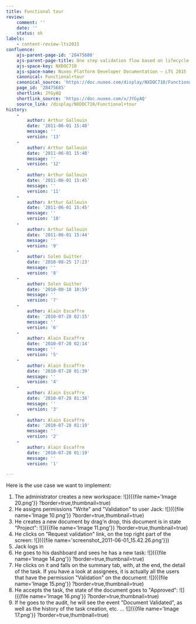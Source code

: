 ```yaml
---
title: Functional tour
review:
    comment: ''
    date: ''
    status: ok
labels:
    - content-review-lts2015
confluence:
    ajs-parent-page-id: '28475680'
    ajs-parent-page-title: One step validation flow based on lifecycle only
    ajs-space-key: NXDOC710
    ajs-space-name: Nuxeo Platform Developer Documentation — LTS 2015
    canonical: Functional+tour
    canonical_source: 'https://doc.nuxeo.com/display/NXDOC710/Functional+tour'
    page_id: '28475685'
    shortlink: JYGyAQ
    shortlink_source: 'https://doc.nuxeo.com/x/JYGyAQ'
    source_link: /display/NXDOC710/Functional+tour
history:
    - 
        author: Arthur Gallouin
        date: '2011-06-01 15:48'
        message: ''
        version: '13'
    - 
        author: Arthur Gallouin
        date: '2011-06-01 15:48'
        message: ''
        version: '12'
    - 
        author: Arthur Gallouin
        date: '2011-06-01 15:45'
        message: ''
        version: '11'
    - 
        author: Arthur Gallouin
        date: '2011-06-01 15:45'
        message: ''
        version: '10'
    - 
        author: Arthur Gallouin
        date: '2011-06-01 15:44'
        message: ''
        version: '9'
    - 
        author: Solen Guitter
        date: '2010-08-25 17:23'
        message: ''
        version: '8'
    - 
        author: Solen Guitter
        date: '2010-08-18 10:59'
        message: ''
        version: '7'
    - 
        author: Alain Escaffre
        date: '2010-07-28 02:15'
        message: ''
        version: '6'
    - 
        author: Alain Escaffre
        date: '2010-07-28 02:14'
        message: ''
        version: '5'
    - 
        author: Alain Escaffre
        date: '2010-07-28 01:39'
        message: ''
        version: '4'
    - 
        author: Alain Escaffre
        date: '2010-07-28 01:38'
        message: ''
        version: '3'
    - 
        author: Alain Escaffre
        date: '2010-07-28 01:19'
        message: ''
        version: '2'
    - 
        author: Alain Escaffre
        date: '2010-07-28 01:19'
        message: ''
        version: '1'

---
```

Here is the use case we want to implement:

1.  The administrator creates a new workspace:
    ![]({{file name='Image 20.png'}} ?border=true,thumbnail=true)
2.  He assigns permissions "Write" and "Validation" to user Jack:
    ![]({{file name='Image 10.png'}} ?border=true,thumbnail=true)
3.  He creates a new document by drag'n drop, this document is in state "Project":
    ![]({{file name='Image 11.png'}} ?border=true,thumbnail=true)
4.  He clicks on "Request validation" link, on the top right part of the screen:
    ![]({{file name='screenshot_2011-06-01_15.42.26.png'}})
5.  Jack logs in
6.  He goes to his dashboard and sees he has a new task:
    ![]({{file name='Image 14.png'}} ?border=true,thumbnail=true)
7.  He clicks on it and falls on the summary tab, with, at the end, the detail of the task. If you have a look at assignees, it is actually all the users that have the permission "Validation" on the document:
    ![]({{file name='Image 15.png'}} ?border=true,thumbnail=true)
8.  He accepts the task, the state of the document goes to "Approved":
    ![]({{file name='Image 16.png'}} ?border=true,thumbnail=true)
9.  If he goes to the audit, he will see the event "Document Validated", as well as the history of the task creation, etc. ...
    ![]({{file name='Image 17.png'}} ?border=true,thumbnail=true)